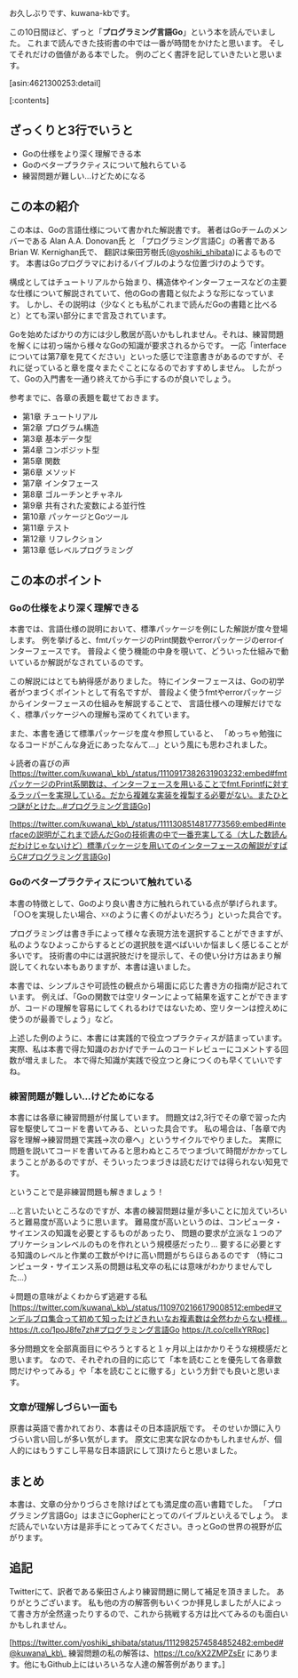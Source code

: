 お久しぶりです、kuwana-kbです。

この10日間ほど、ずっと「<b>プログラミング言語Go</b>」という本を読んでいました。
これまで読んできた技術書の中では一番が時間をかけたと思います。
そしてそれだけの価値がある本でした。
例のごとく書評を記していきたいと思います。

[asin:4621300253:detail]

[:contents]

## ざっくりと3行でいうと
   *  Goの仕様をより深く理解できる本
   *  Goのベタープラクティスについて触れらている
   *  練習問題が難しい…けどためになる

## この本の紹介
この本は、Goの言語仕様について書かれた解説書です。
著者はGoチームのメンバーである Alan A.A. Donovan氏 と 「プログラミング言語C」の著書である Brian W. Kernighan氏で、 翻訳は柴田芳樹氏([@yoshiki_shibata](https://twitter.com/yoshiki_shibata))によるものです。
本書はGoプログラマにおけるバイブルのような位置づけのようです。

構成としてはチュートリアルから始まり、構造体やインターフェースなどの主要な仕様について解説されていて、他のGoの書籍と似たような形になっています。
しかし、その説明は（少なくとも私がこれまで読んだGoの書籍と比べると）とても深い部分にまで言及されています。

Goを始めたばかりの方には少し敷居が高いかもしれません。それは、練習問題を解くには初っ端から様々なGoの知識が要求されるからです。
一応「interfaceについては第7章を見てください」といった感じで注意書きがあるのですが、それに従っていると章を度々またぐことになるのでおすすめしません。
したがって、Goの入門書を一通り終えてから手にするのが良いでしょう。

参考までに、各章の表題を載せておきます。

* 第1章 チュートリアル
* 第2章 プログラム構造
* 第3章 基本データ型
* 第4章 コンポジット型 
* 第5章 関数
* 第6章 メソッド
* 第7章 インタフェース
* 第8章 ゴルーチンとチャネル
* 第9章 共有された変数による並行性
* 第10章 パッケージとGoツール
* 第11章 テスト
* 第12章 リフレクション
* 第13章 低レベルプログラミング


## この本のポイント
### Goの仕様をより深く理解できる
本書では、言語仕様の説明において、標準パッケージを例にした解説が度々登場します。
例を挙げると、fmtパッケージのPrint関数やerrorパッケージのerrorインターフェースです。
普段よく使う機能の中身を覗いて、どういった仕組みで動いているか解説がなされているのです。

この解説にはとても納得感がありました。
特にインターフェースは、Goの初学者がつまづくポイントとして有名ですが、
普段よく使うfmtやerrorパッケージからインターフェースの仕組みを解説することで、
言語仕様への理解だけでなく、標準パッケージへの理解も深めてくれています。

また、本書を通じて標準パッケージを度々参照していると、
「めっちゃ勉強になるコードがこんな身近にあったなんて…」という風にも思わされました。

↓読者の喜びの声
[https://twitter.com/kuwana\_kb\_/status/1110917382631903232:embed#fmtパッケージのPrint系関数は、インターフェースを用いることでfmt.Fprintfに対するラッパーを実現している。だから複雑な実装を複製する必要がない。またひとつ謎がとけた…#プログラミング言語Go]

[https://twitter.com/kuwana\_kb\_/status/1111308514817773569:embed#interfaceの説明がこれまで読んだGoの技術書の中で一番充実してる（大した数読んだわけじゃないけど）標準パッケージを用いてのインターフェースの解説がすばらC#プログラミング言語Go]

### Goのベタープラクティスについて触れている
本書の特徴として、Goのより良い書き方に触れられている点が挙げられます。
「○○を実現したい場合、☓☓のように書くのがよいだろう」といった具合です。

プログラミングは書き手によって様々な表現方法を選択することができますが、私のようなひよっこからするとどの選択肢を選べばいいか悩ましく感じることが多いです。
技術書の中には選択肢だけを提示して、その使い分け方はあまり解説してくれない本もありますが、本書は違いました。

本書では、シンプルさや可読性の観点から場面に応じた書き方の指南が記されています。
例えば、「Goの関数では空リターンによって結果を返すことができますが、コードの理解を容易にしてくれるわけではないため、空リターンは控えめに使うのが最善でしょう」など。

上述した例のように、本書には実践的で役立つプラクティスが詰まっています。
実際、私は本書で得た知識のおかげでチームのコードレビューにコメントする回数が増えました。
本で得た知識が実践で役立つと身につくのも早くていいですね。


### 練習問題が難しい…けどためになる
本書には各章に練習問題が付属しています。
問題文は2,3行でその章で習った内容を駆使してコードを書いてみる、といった具合です。
私の場合は、「各章で内容を理解→練習問題で実践→次の章へ」というサイクルでやりました。
実際に問題を説いてコードを書いてみると思わぬところでつまづいて時間がかかってしまうことがあるのですが、そういったつまづきは読むだけでは得られない知見です。

ということで是非練習問題も解きましょう！

...と言いたいところなのですが、本書の練習問題は量が多いことに加えていろいろと難易度が高いように思います。
難易度が高いというのは、コンピュータ・サイエンスの知識を必要とするものがあったり、
問題の要求が立派な１つのアプリケーションレベルのものを作れという規模感だったり…
要するに必要とする知識のレベルと作業の工数がやけに高い問題がちらほらあるのです
（特にコンピュータ・サイエンス系の問題は私文卒の私には意味がわかりませんでした…）

↓問題の意味がよくわからず逃避する私
[https://twitter.com/kuwana\_kb\_/status/1109702166179008512:embed#マンデルブロ集合って初めて知ったけどきれいなお複素数は全然わからない模様…https://t.co/1poJ8fe7zh#プログラミング言語Go https://t.co/cellxYRRqc]

多分問題文を全部真面目にやろうとすると１ヶ月以上はかかりそうな規模感だと思います。
なので、それぞれの目的に応じて「本を読むことを優先して各章数問だけやってみる」や「本を読むことに徹する」という方針でも良いと思います。

### 文章が理解しづらい一面も
原書は英語で書かれており、本書はその日本語訳版です。
そのせいか頭に入りづらい言い回しが多い気がします。
原文に忠実な訳なのかもしれませんが、個人的にはもうすこし平易な日本語訳にして頂けたらと思いました。

## まとめ
本書は、文章の分かりづらさを除けばとても満足度の高い書籍でした。
「プログラミング言語Go」はまさにGopherにとってのバイブルといえるでしょう。
まだ読んでいない方は是非手にとってみてください。きっとGoの世界の視野が広がります。

## 追記
Twitterにて、訳者である柴田さんより練習問題に関して補足を頂きました。
ありがとうございます。
私も他の方の解答例もいくつか拝見しましたが人によって書き方が全然違ったりするので、これから挑戦する方は比べてみるのも面白いかもしれません。

[https://twitter.com/yoshiki_shibata/status/1112982574584852482:embed#@kuwana\_kb\_ 練習問題の私の解答は、https://t.co/kX2ZMPZsEr にあります。他にもGithub上にはいろいろな人達の解答例があります。]

